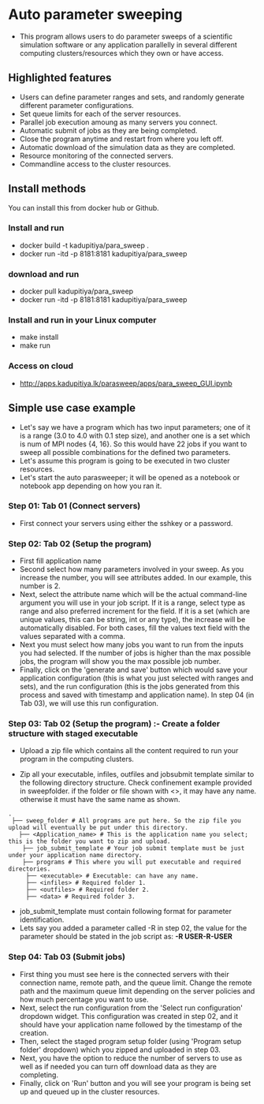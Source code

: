 # Auto parameter sweeping
* This program allows users to do parameter sweeps of a scientific simulation software or any application parallelly in several different computing clusters/resources which they own or have access.

## Highlighted features
* Users can define parameter ranges and sets, and randomly generate different parameter configurations.
* Set queue limits for each of the server resources.
* Parallel job execution amoung as many servers you connect.
* Automatic submit of jobs as they are being completed.
* Close the program anytime and restart from where you left off.
* Automatic download of the simulation data as they are completed.
* Resource monitoring of the connected servers.
* Commandline access to the cluster resources.

## Install methods
You can install this from docker hub or Github.

### Install and run
  * docker build -t kadupitiya/para_sweep .
  * docker run -itd -p 8181:8181 kadupitiya/para_sweep

### download and run
  * docker pull kadupitiya/para_sweep
  * docker run -itd -p 8181:8181 kadupitiya/para_sweep

### Install and run in your Linux computer
  * make install
  * make run

### Access on cloud
  * http://apps.kadupitiya.lk/parasweep/apps/para_sweep_GUI.ipynb

## Simple use case example
  * Let's say we have a program which has two input parameters; one of it is a range (3.0 to 4.0 with 0.1 step size), and another one is a set which is num of MPI nodes {4, 16}. So this would have 22 jobs if you want to sweep all possible combinations for the defined two parameters.
  * Let's assume this program is going to be executed in two cluster resources.
  * Let's start the auto parasweeper; it will be opened as a notebook or notebook app depending on how you ran it. 
### Step 01: Tab 01 (Connect servers)
  * First connect your servers using either the sshkey or a password.
### Step 02: Tab 02 (Setup the program)
  * First fill application name
  * Second select how many parameters involved in your sweep. As you increase the number, you will see attributes added. In our example, this number is 2.
  * Next, select the attribute name which will be the actual command-line argument you will use in your job script. If it is a range, select type as range and also preferred increment for the field. If it is a set (which are unique values, this can be string, int or any type), the increase will be automatically disabled. For both cases, fill the values text field with the values separated with a comma.
  * Next you must select how many jobs you want to run from the inputs you had selected. If the number of jobs is higher than the max possible jobs, the program will show you the max possible job number. 
  * Finally, click on the 'generate and save' button which would save your application configuration (this is what you just selected with ranges and sets), and the run configuration (this is the jobs generated from this process and saved with timestamp and application name). In step 04 (in Tab 03), we will use this run configuration.

### Step 03: Tab 02 (Setup the program) :- Create a folder structure with staged executable
 * Upload a zip file which contains all the content required to run your program in the computing clusters.

 * Zip all your executable, infiles, outfiles and jobsubmit template similar to the following directory structure. Check confinement example provided in sweepfolder. if the folder or file shown with <>, it may have any name. otherwise it must have the same name as shown. 
```
. 
 ├── sweep_folder # All programs are put here. So the zip file you upload will eventually be put under this directory. 
   ├── <Application_name> # This is the application name you select; this is the folder you want to zip and upload. 
    ├── job_submit_template # Your job submit template must be just under your application name directory. 
    ├── programs # This where you will put executable and required directories. 
     ├── <executable> # Executable: can have any name. 
     ├── <infiles> # Required folder 1. 
     ├── <outfiles> # Required folder 2. 
     ├── <data> # Required folder 3.
```
 * job_submit_template must contain following format for parameter identification. 
  * Lets say you added a parameter called -R in step 02, the value for the parameter should be stated in the job script as:
    **-R USER-R-USER** 
 
### Step 04: Tab 03 (Submit jobs)
 * First thing you must see here is the connected servers with their connection name, remote path, and the queue limit. Change the remote path and the maximum queue limit depending on the server policies and how much percentage you want to use.
 * Next, select the run configuration from the 'Select run configuration' dropdown widget. This configuration was created in step 02, and it should have your application name followed by the timestamp of the creation.
 * Then, select the staged program setup folder (using 'Program setup folder' dropdown) which you zipped and uploaded in step 03.
 * Next, you have the option to reduce the number of servers to use as well as if needed you can turn off download data as they are completing.
 * Finally, click on 'Run' button and you will see your program is being set up and queued up in the cluster resources.
